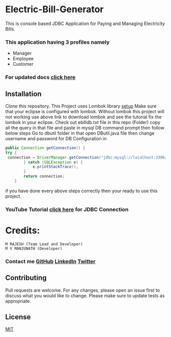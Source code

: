 # Electric-Bill-Generator
This is console based JDBC Application for Paying and Managing Electricity Bills.
### This application having 3 profiles namely
- Manager
- Employee
- Customer

### For updated docs [click here](https://github.com/itsmrajesh/Electric-Bill-Generator)

## Installation
Clone this repository.
This Project uses Lombok library [setup](https://www.baeldung.com/lombok-ide)
Make sure that your eclipse is configured with lombok.
Without lombok this project will not working use above link to download lombok and see the tutorial fix the lombok in your eclipse.
Check out ebilldb.txt file in this repo (Folder) copy all the query in that file and paste in mysql DB command prompt then follow below steps
Go to dbutil folder in that open DButil.java file then change username and password for DB Configuration in 
``` Java
public Connection getConnection() {
try {
 connection = DriverManager.getConnection("jdbc:mysql://localhost:3306/dbName?autoReconnect=true&useSSL=false", dbUserName, dbPassword);
		} catch (SQLException e) {
			e.printStackTrace();
		}
		return connection;
	}
```
if you have done every above steps correctly then your ready to use this project.

### YouTube Tutorial [click here](https://www.youtube.com/watch?v=y_YxwyYRJek) for JDBC Connection

# Credits:
	M RAJESH (Team Lead and Developer) 
	M V MANJUNATH (Developer)
	
### Contact me [GitHub](https://github.com/itsmrajesh)  [LinkedIn](https://linkedin.com/in/itsmrajesh/) [Twitter](https://github.com/itsmrajesh)


## Contributing
Pull requests are welcome. For any changes, please open an issue first to discuss what you would like to change.
Please make sure to update tests as appropriate.

## License
[MIT](https://choosealicense.com/licenses/mit/)
